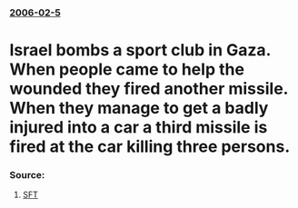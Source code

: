 ### [2006-02-5](/news/2006/02/5/index.md)

#  Israel bombs a sport club in Gaza. When people came to help the wounded they fired another missile. When they manage to get a badly injured into a car a third missile is fired at the car killing three persons. 




### Source:

1. [SFT](http://www.stockholmsfria.nu/modules.php?name=Artikel&id=6555)
